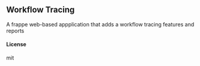 ## Workflow Tracing

A frappe web-based appplication that adds a workflow tracing features and reports

#### License

mit